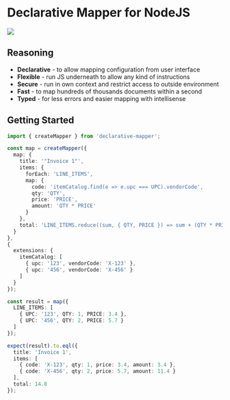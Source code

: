 Declarative Mapper for NodeJS
=============================

![](https://github.com/snatalenko/declarative-mapper/workflows/Tests/badge.svg)

## Reasoning

- **Declarative** - to allow mapping configuration from user interface
- **Flexible** - run JS underneath to allow any kind of instructions
- **Secure** - run in own context and restrict access to outside environment
- **Fast** - to map hundreds of thousands documents within a second
- **Typed** - for less errors and easier mapping with intellisense


## Getting Started

```ts
import { createMapper } from 'declarative-mapper';

const map = createMapper({
  map: {
    title: '"Invoice 1"',
    items: {
      forEach: 'LINE_ITEMS',
      map: {
        code: 'itemCatalog.find(e => e.upc === UPC).vendorCode',
        qty: 'QTY',
        price: 'PRICE',
        amount: 'QTY * PRICE'
      }
    },
    total: 'LINE_ITEMS.reduce((sum, { QTY, PRICE }) => sum + (QTY * PRICE), 0)'
  }
},
{
  extensions: {
    itemCatalog: [
      { upc: '123', vendorCode: 'X-123' },
      { upc: '456', vendorCode: 'X-456' }
    ]
  }
});

const result = map({
  LINE_ITEMS: [
    { UPC: '123', QTY: 1, PRICE: 3.4 },
    { UPC: '456', QTY: 2, PRICE: 5.7 }
  ]
});

expect(result).to.eql({
  title: 'Invoice 1',
  items: [
    { code: 'X-123', qty: 1, price: 3.4, amount: 3.4 },
    { code: 'X-456', qty: 2, price: 5.7, amount: 11.4 }
  ],
  total: 14.8
});
```

